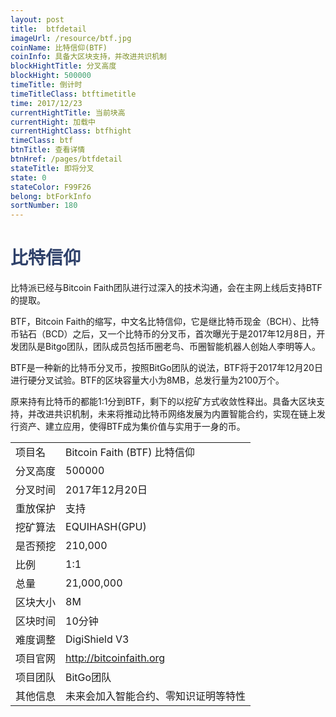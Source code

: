 ```yaml
---
layout: post
title:  btfdetail
imageUrl: /resource/btf.jpg
coinName: 比特信仰(BTF)
coinInfo: 具备大区块支持，并改进共识机制
blockHightTitle: 分叉高度
blockHight: 500000
timeTitle: 倒计时
timeTitleClass: btftimetitle
time: 2017/12/23
currentHightTitle: 当前块高
currentHight: 加载中
currentHightClass: btfhight
timeClass: btf
btnTitle: 查看详情
btnHref: /pages/btfdetail
stateTitle: 即将分叉
state: 0
stateColor: F99F26
belong: btForkInfo
sortNumber: 180
---
```

<h1 style="color: #2F416A">比特信仰</h1>
<p>比特派已经与Bitcoin Faith团队进行过深入的技术沟通，会在主网上线后支持BTF的提取。
</p>
<p>BTF，Bitcoin Faith的缩写，中文名比特信仰，它是继比特币现金（BCH）、比特币钻石（BCD）之后，又一个比特币的分叉币，首次曝光于是2017年12月8日，开发团队是Bitgo团队，团队成员包括币圈老鸟、币圈智能机器人创始人李明等人。
</p>
<p>BTF是一种新的比特币分叉币，按照BitGo团队的说法，BTF将于2017年12月20日进行硬分叉试验。BTF的区块容量大小为8MB，总发行量为2100万个。
</p>
<p>原来持有比特币的都能1:1分到BTF，剩下的以挖矿方式收敛性释出。具备大区块支持，并改进共识机制，未来将推动比特币网络发展为内置智能合约，实现在链上发行资产、建立应用，使得BTF成为集价值与实用于一身的币。
</p>
<table class="center">
  <tbody>
    <tr>
        <td class="tablehalf">项目名</td>
        <td class="tablehalf">Bitcoin Faith (BTF) 比特信仰</td>
    </tr>
    <tr>
        <td>分叉高度</td>
        <td>500000</td>
    </tr>
    <tr>
        <td>分叉时间</td>
        <td>2017年12月20日</td>
    </tr>
    <tr>
        <td>重放保护</td>
        <td>支持</td>
    </tr>
    <tr>
        <td>挖矿算法</td>
        <td>EQUIHASH(GPU)</td>
    </tr>
    <tr>
        <td>是否预挖</td>
        <td>210,000</td>
    </tr>
    <tr>
        <td>比例</td>
        <td>1:1</td>
    </tr>
    <tr>
        <td>总量</td>
        <td>21,000,000</td>
    </tr>
    <tr>
        <td>区块大小</td>
        <td>8M</td>
    </tr>
    <tr>
        <td>区块时间</td>
        <td>10分钟</td>
    </tr>
    <tr>
        <td>难度调整</td>
        <td>DigiShield V3</td>
    </tr>
    <tr>
        <td>项目官网</td>
        <td><a href="http://bitcoinfaith.org/" target="_blank">http://bitcoinfaith.org</a></td>
    </tr>
    <tr>
        <td>项目团队</td>
        <td>BitGo团队</td>
    </tr>
    <tr>
        <td>其他信息</td>
        <td>未来会加入智能合约、零知识证明等特性</td>
    </tr>
  </tbody>
</table>
